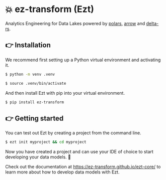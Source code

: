 💥 ez-transform (Ezt)
================

Analytics Engineering for Data Lakes powered by
[polars](https://github.com/pola-rs/polars),
[arrow](https://github.com/apache/arrow) and
[delta-rs](https://github.com/delta-io/delta-rs).

👉 Installation
------------

We recommend first setting up a Python virtual environment and activating it.

```bash
$ python -m venv .venv
```

```bash
$ source .venv/bin/activate
```

And then install Ezt with pip into your virtual environment.

```bash
$ pip install ez-transform
```

👉 Getting started
------------

You can test out Ezt by creating a project from the command line.

```bash
$ ezt init myproject && cd myproject
```

Now you have created a project and can use your IDE of choice to start
developing your data models. 🥳

Check out the documentation at <https://ez-transform.github.io/ezt-core/> to learn more about how to develop data models with Ezt.
